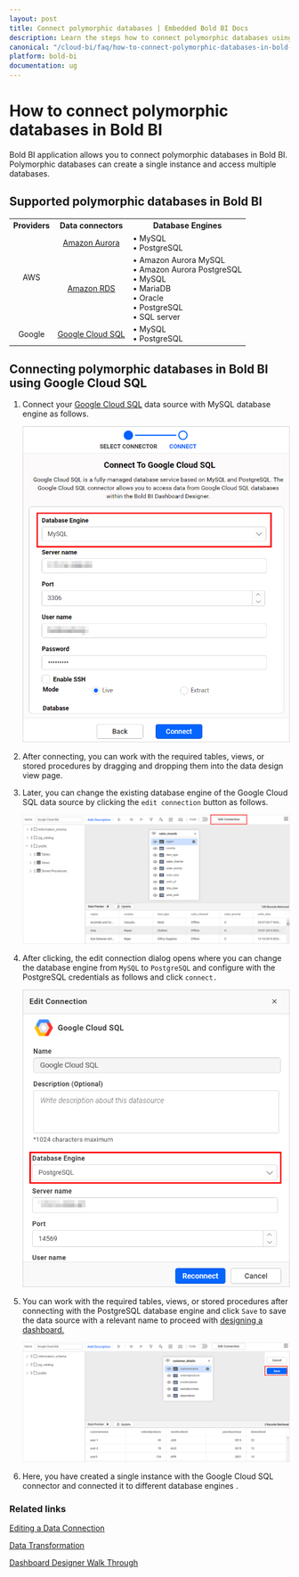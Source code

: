 ```yaml
---
layout: post
title: Connect polymorphic databases | Embedded Bold BI Docs
description: Learn the steps how to connect polymorphic databases using Google Cloud SQL in Embedded Bold BI's Web designer.
canonical: "/cloud-bi/faq/how-to-connect-polymorphic-databases-in-bold-bi/"
platform: bold-bi
documentation: ug
---
```


# How to connect polymorphic databases in Bold BI

Bold BI application allows you to connect polymorphic databases in Bold BI. Polymorphic databases can create a single instance and access multiple databases.

## Supported polymorphic databases in Bold BI

<style>
td {
  text-align: center;
}
#alignList {
  text-align: left;
}
</style>

<table>
<th>
Providers
</th>
<th>
Data connectors
</th>
<th>
Database Engines
</th>
<tr>
<td rowspan="2">AWS</td>
<td><a href="https://help.boldbi.com/embedded-bi/working-with-data-source/data-connectors/amazon-aurora/">Amazon Aurora</td>
<td id="alignList">
•	MySQL <br />
•	PostgreSQL
</td>
</tr>
<tr>
<td><a href="https://help.boldbi.com/embedded-bi/working-with-data-source/data-connectors/amazon-rds/">Amazon RDS</td>
<td id="alignList">
•	Amazon Aurora MySQL <br />
•	Amazon Aurora PostgreSQL <br />
•	MySQL <br />
•	MariaDB <br />
•	Oracle <br />
•	PostgreSQL <br />
•	SQL server
</td>
</tr>
<tr>
<td>Google</td>
<td><a href="https://help.boldbi.com/embedded-bi/working-with-data-source/data-connectors/google-cloud-sql/">Google Cloud SQL</td>
<td id="alignList">
•	MySQL <br />
•	PostgreSQL
</td>
</tr>
</table>

## Connecting polymorphic databases in Bold BI using Google Cloud SQL

1.	Connect your [Google Cloud SQL](https://help.boldbi.com/embedded-bi/working-with-data-source/data-connectors/google-cloud-sql/) data source with MySQL database engine as follows.
   
	![Google Cloud SQL](/static/assets/embedded/faq/images/cloud-mysql.png#max-width=60%)
	
2.	After connecting, you can work with the required tables, views, or stored procedures by dragging and dropping them into the data design view page.

3.	Later, you can change the existing database engine of the Google Cloud SQL data source by clicking the `edit connection` button as follows.

    ![Edit connection](/static/assets/embedded/faq/images/edit-connection.png#max-width=100%)
	
4.	After clicking, the edit connection dialog opens where you can change the database engine from `MySQL` to `PostgreSQL` and configure with the PostgreSQL credentials as follows and click `connect.`

    ![Edit connection panel](/static/assets/embedded/faq/images/edit-connection-panel.png#max-width=60%)
	
5.	You can work with the required tables, views, or stored procedures after connecting with the PostgreSQL database engine and click `Save` to save the data source with a relevant name to proceed with [designing a dashboard.](https://help.boldbi.com/embedded-bi/working-with-dashboards/)

    ![Save option](/static/assets/embedded/faq/images/save-google-cloud.png#max-width=100%)
	
6.	Here, you have created a single instance with the Google Cloud SQL connector and connected it to different database engines .

### Related links

[Editing a Data Connection](https://help.boldbi.com/embedded-bi/working-with-data-source/editing-a-data-connection/)

[Data Transformation](https://help.boldbi.com/embedded-bi/working-with-data-source/transforming-data/)

[Dashboard Designer Walk Through](https://help.boldbi.com/embedded-bi/getting-started/quick-start/)

